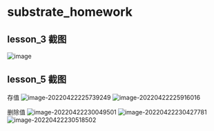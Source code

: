 # substrate_homework
## lesson_3 截图
![image](https://user-images.githubusercontent.com/127678969/224910806-c8cb3d52-4986-48e8-8589-8993f47e68a8.png)

## lesson_5 截图
存值
![image-20220422225739249](https://user-images.githubusercontent.com/127678969/229093705-bb912e6d-3266-4588-ab6c-36c1f02227f0.png)
![image-20220422225916016](https://user-images.githubusercontent.com/127678969/229093752-f58d0781-74b3-4b60-9f77-7918d050bf70.png)

删除值
![image-20220422230049501](https://user-images.githubusercontent.com/127678969/229093868-21162e22-568a-4e86-bc99-68c399489670.png)
![image-20220422230427781](https://user-images.githubusercontent.com/127678969/229093928-3cb3605b-9491-41ae-bfed-f47990974f92.png)
![image-20220422230518502](https://user-images.githubusercontent.com/127678969/229093975-a3c4520d-8e67-4549-8a21-3b04a4d46957.png)
